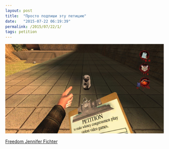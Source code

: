 ```yaml
---
layout: post
title:  "Просто подпиши эту петицию"
date:   "2015-07-22 06:19:39"
permalink: /2015/07/22/1/
tags: petition
---
```

![petition](/assets/static/petition.jpeg)

[Freedom Jennifer Fichter](https://petitions.whitehouse.gov/petition/freedom-jennifer-fichter)
